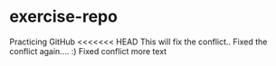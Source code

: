 # exercise-repo
Practicing GitHub
<<<<<<< HEAD
This will fix the conflict..
Fixed the conflict again.... :)
Fixed conflict
more text